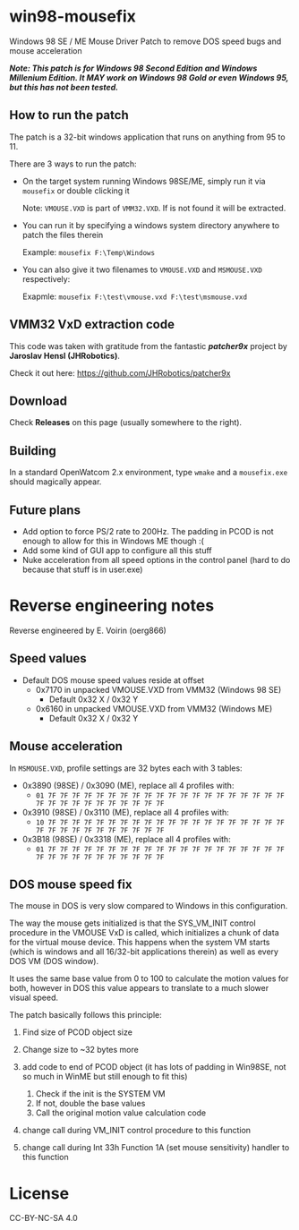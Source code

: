 # win98-mousefix

Windows 98 SE / ME Mouse Driver Patch to remove DOS speed bugs and mouse acceleration

***Note: This patch is for Windows 98 Second Edition and Windows Millenium Edition. It MAY work on Windows 98 Gold or even Windows 95, but this has not been tested.***

## How to run the patch

The patch is a 32-bit windows application that runs on anything from 95 to 11.

There are 3 ways to run the patch:

* On the target system running Windows 98SE/ME, simply run it via `mousefix` or double clicking it

    Note: `VMOUSE.VXD` is part of `VMM32.VXD`. If is not found it will be extracted.

* You can run it by specifying a windows system directory anywhere to patch the files therein

    Example: `mousefix F:\Temp\Windows`

* You can also give it two filenames to `VMOUSE.VXD` and `MSMOUSE.VXD` respectively:

    Exapmle: `mousefix F:\test\vmouse.vxd F:\test\msmouse.vxd`

## VMM32 VxD extraction code

This code was taken with gratitude from the fantastic ***patcher9x*** project by **Jaroslav Hensl (JHRobotics)**.

Check it out here: https://github.com/JHRobotics/patcher9x

## Download

Check **Releases** on this page (usually somewhere to the right).

## Building

In a standard OpenWatcom 2.x environment, type `wmake` and a `mousefix.exe` should magically appear.

## Future plans

* Add option to force PS/2 rate to 200Hz. The padding in PCOD is not enough to allow for this in Windows ME though :(
* Add some kind of GUI app to configure all this stuff
* Nuke acceleration from all speed options in the control panel (hard to do because that stuff is in user.exe)


# Reverse engineering notes

Reverse engineered by E. Voirin (oerg866)

## Speed values

* Default DOS mouse speed values reside at offset 
	* 0x7170 in unpacked VMOUSE.VXD from VMM32 (Windows 98 SE)
		* Default 0x32 X / 0x32 Y
	* 0x6160 in unpacked VMOUSE.VXD from VMM32 (Windows ME)
		* Default 0x32 X / 0x32 Y

## Mouse acceleration 

In `MSMOUSE.VXD`, profile settings are 32 bytes each with 3 tables:

* 0x3890 (98SE) / 0x3090 (ME), replace all 4 profiles with:
	* `01 7F 7F 7F 7F 7F 7F 7F 7F 7F 7F 7F 7F 7F 7F 7F 7F 7F 7F 7F 7F 7F 7F 7F 7F 7F 7F 7F 7F 7F 7F 7F`
* 0x3910 (98SE) / 0x3110 (ME), replace all 4 profiles with:
	* `10 7F 7F 7F 7F 7F 7F 7F 7F 7F 7F 7F 7F 7F 7F 7F 7F 7F 7F 7F 7F 7F 7F 7F 7F 7F 7F 7F 7F 7F 7F 7F`
* 0x3B18 (98SE) / 0x3318 (ME), replace all 4 profiles with:
	* `01 7F 7F 7F 7F 7F 7F 7F 7F 7F 7F 7F 7F 7F 7F 7F 7F 7F 7F 7F 7F 7F 7F 7F 7F 7F 7F 7F 7F 7F 7F 7F`

## DOS mouse speed fix

The mouse in DOS is very slow compared to Windows in this configuration.

The way the mouse gets initialized is that the SYS_VM_INIT control procedure in the VMOUSE VxD is called, which initializes a chunk of data for the virtual mouse device. This happens when the system VM starts (which is windows and all 16/32-bit applications therein) as well as every DOS VM (DOS window).

It uses the same base value from 0 to 100 to calculate the motion values for both, however in DOS this value appears to translate to a much slower visual speed.

The patch basically follows this principle:

1. Find size of PCOD object size
2. Change size to ~32 bytes more
3. add code to end of PCOD object (it has lots of padding in Win98SE, not so much in WinME but still enough to fit this)

	1. Check if the init is the SYSTEM VM
	2. If not, double the base values
    3. Call the original motion value calculation code

4. change call during VM_INIT control procedure to this function
5. change call during Int 33h Function 1A (set mouse sensitivity) handler to this function

# License

CC-BY-NC-SA 4.0

